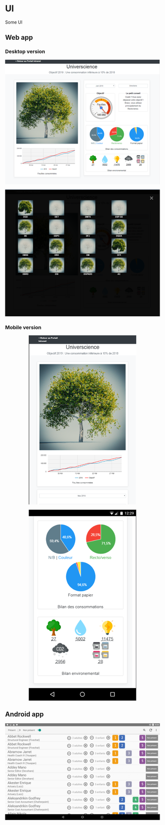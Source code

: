 # UI
Some UI

## Web app
### Desktop version
<p align="center"><img src="https://github.com/WilliamDemirci/UI/blob/master/webApp.png"></p>
<p align="center"><img src="https://github.com/WilliamDemirci/UI/blob/master/selectDirection.png"></p>

### Mobile version
<p align="center"><img src="https://github.com/WilliamDemirci/UI/blob/master/mobile1.png" width="350"></p>
<p align="center"><img src="https://github.com/WilliamDemirci/UI/blob/master/mobile2.png" width="350"></p>

## Android app
<p align="center"><img src="https://github.com/WilliamDemirci/UI/blob/master/mobile3.png"></p>

